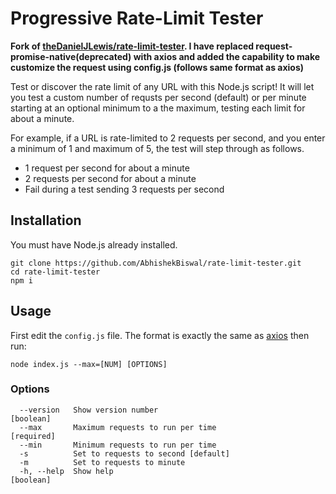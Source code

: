 # Progressive Rate-Limit Tester

**Fork of [theDanielJLewis/rate-limit-tester](https://github.com/theDanielJLewis/rate-limit-tester.git). I have replaced request-promise-native(deprecated) with axios and added the capability to make customize the request using config.js (follows same format as axios)**

Test or discover the rate limit of any URL with this Node.js script! It will let you test a custom number of requsts per second (default) or per minute starting at an optional minimum to a the maximum, testing each limit for about a minute.

For example, if a URL is rate-limited to 2 requests per second, and you enter a minimum of 1 and maximum of 5, the test will step through as follows.

- 1 request per second for about a minute
- 2 requests per second for about a minute
- Fail during a test sending 3 requests per second

## Installation

You must have Node.js already installed.

```
git clone https://github.com/AbhishekBiswal/rate-limit-tester.git
cd rate-limit-tester
npm i
```

## Usage

First edit the `config.js` file. The format is exactly the same as [axios](https://github.com/theDanielJLewis/rate-limit-tester.git) then run:

`node index.js --max=[NUM] [OPTIONS]`

### Options

```
  --version   Show version number                                      [boolean]
  --max       Maximum requests to run per time                        [required]
  --min       Minimum requests to run per time
  -s          Set to requests to second [default]
  -m          Set to requests to minute
  -h, --help  Show help                                                [boolean]
```
